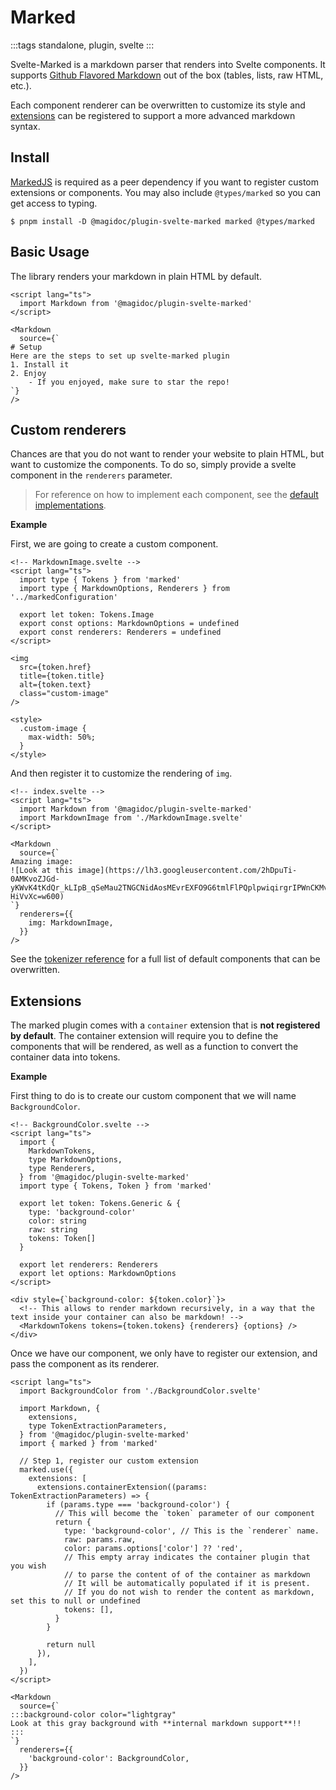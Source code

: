 # Marked

:::tags
standalone, plugin, svelte
:::

Svelte-Marked is a markdown parser that renders into Svelte components. It supports [Github Flavored Markdown](https://github.github.com/gfm/) out of the box (tables, lists, raw HTML, etc.).

Each component renderer can be overwritten to customize its style and [extensions](https://github.com/markedjs/marked-extension-template) can be registered to support a more advanced markdown syntax.

## Install

[MarkedJS](https://github.com/markedjs/marked) is required as a peer dependency if you want to register custom extensions or components. You may also include `@types/marked` so you can get access to typing.

```shell-session
$ pnpm install -D @magidoc/plugin-svelte-marked marked @types/marked
```

## Basic Usage

The library renders your markdown in plain HTML by default.

```svelte
<script lang="ts">
  import Markdown from '@magidoc/plugin-svelte-marked'
</script>

<Markdown
  source={`
# Setup
Here are the steps to set up svelte-marked plugin
1. Install it
2. Enjoy
    - If you enjoyed, make sure to star the repo!
`}
/>
```

## Custom renderers

Chances are that you do not want to render your website to plain HTML, but want to customize the components. To do so, simply provide a svelte component in the `renderers` parameter.

> For reference on how to implement each component, see the [default implementations](https://github.com/magidoc-org/magidoc/tree/main/packages/plugins/svelte-marked/src/lib/markdown/components).


**Example** 

First, we are going to create a custom component.

```svelte
<!-- MarkdownImage.svelte -->
<script lang="ts">
  import type { Tokens } from 'marked'
  import type { MarkdownOptions, Renderers } from '../markedConfiguration'

  export let token: Tokens.Image
  export const options: MarkdownOptions = undefined
  export const renderers: Renderers = undefined
</script>

<img
  src={token.href}
  title={token.title}
  alt={token.text}
  class="custom-image"
/>

<style>
  .custom-image {
    max-width: 50%;
  }
</style>
```

And then register it to customize the rendering of `img`.

```svelte
<!-- index.svelte -->
<script lang="ts">
  import Markdown from '@magidoc/plugin-svelte-marked'
  import MarkdownImage from './MarkdownImage.svelte'
</script>

<Markdown
  source={`
Amazing image:
![Look at this image](https://lh3.googleusercontent.com/2hDpuTi-0AMKvoZJGd-yKWvK4tKdQr_kLIpB_qSeMau2TNGCNidAosMEvrEXFO9G6tmlFlPQplpwiqirgrIPWnCKMvElaYgI-HiVvXc=w600)
`}
  renderers={{
    img: MarkdownImage,
  }}
/>
```

See the [tokenizer reference](https://marked.js.org/using_pro#tokenizer) for a full list of default components that can be overwritten.

## Extensions

The marked plugin comes with a `container` extension that is **not registered by default**. The container extension will require you to define the components that will be rendered, as well as a function to convert the container data into tokens.

**Example**

First thing to do is to create our custom component that we will name `BackgroundColor`.

```svelte
<!-- BackgroundColor.svelte -->
<script lang="ts">
  import {
    MarkdownTokens,
    type MarkdownOptions,
    type Renderers,
  } from '@magidoc/plugin-svelte-marked'
  import type { Tokens, Token } from 'marked'

  export let token: Tokens.Generic & {
    type: 'background-color'
    color: string
    raw: string
    tokens: Token[]
  }

  export let renderers: Renderers
  export let options: MarkdownOptions
</script>

<div style={`background-color: ${token.color}`}>
  <!-- This allows to render markdown recursively, in a way that the text inside your container can also be markdown! -->
  <MarkdownTokens tokens={token.tokens} {renderers} {options} />
</div>
```

Once we have our component, we only have to register our extension, and pass the component as its renderer.

```svelte
<script lang="ts">
  import BackgroundColor from './BackgroundColor.svelte'

  import Markdown, {
    extensions,
    type TokenExtractionParameters,
  } from '@magidoc/plugin-svelte-marked'
  import { marked } from 'marked'

  // Step 1, register our custom extension
  marked.use({
    extensions: [
      extensions.containerExtension((params: TokenExtractionParameters) => {
        if (params.type === 'background-color') {
          // This will become the `token` parameter of our component
          return {
            type: 'background-color', // This is the `renderer` name.
            raw: params.raw,
            color: params.options['color'] ?? 'red',
            // This empty array indicates the container plugin that you wish 
            // to parse the content of of the container as markdown
            // It will be automatically populated if it is present.
            // If you do not wish to render the content as markdown, set this to null or undefined
            tokens: [],
          }
        }

        return null
      }),
    ],
  })
</script>

<Markdown
  source={`
:::background-color color="lightgray"
Look at this gray background with **internal markdown support**!!
:::
`}
  renderers={{
    'background-color': BackgroundColor,
  }}
/>
```
